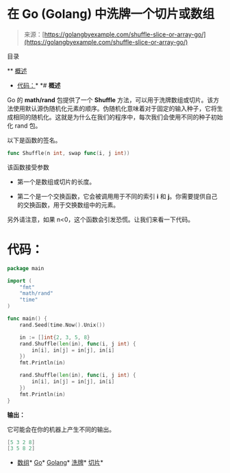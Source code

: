 <!--yml

分类：未分类

日期：2024-10-13 06:16:25

-->

# 在 Go (Golang) 中洗牌一个切片或数组

> 来源：[https://golangbyexample.com/shuffle-slice-or-array-go/](https://golangbyexample.com/shuffle-slice-or-array-go/)

目录

**   [概述](#Overview "Overview")

+   [代码：](#Code "Code：")*  *# **概述**

Go 的 **math/rand** 包提供了一个 **Shuffle** 方法，可以用于洗牌数组或切片。该方法使用默认源伪随机化元素的顺序。伪随机化意味着对于固定的输入种子，它将生成相同的随机化。这就是为什么在我们的程序中，每次我们会使用不同的种子初始化 rand 包。

以下是函数的签名。

```go
func Shuffle(n int, swap func(i, j int))
```

该函数接受参数

+   第一个是数组或切片的长度。

+   第二个是一个交换函数，它会被调用用于不同的索引 **i** 和 **j**。你需要提供自己的交换函数，用于交换数组中的元素。

另外请注意，如果 n<0，这个函数会引发恐慌。让我们来看一下代码。

# **代码：**

```go
package main

import (
    "fmt"
    "math/rand"
    "time"
)

func main() {
    rand.Seed(time.Now().Unix())

    in := []int{2, 3, 5, 8}
    rand.Shuffle(len(in), func(i, j int) {
        in[i], in[j] = in[j], in[i]
    })
    fmt.Println(in)

    rand.Shuffle(len(in), func(i, j int) {
        in[i], in[j] = in[j], in[i]
    })
    fmt.Println(in)
}
```

**输出：**

它可能会在你的机器上产生不同的输出。

```go
[5 3 2 8]
[3 5 8 2]
```

+   [数组](https://golangbyexample.com/tag/array/)*   [Go](https://golangbyexample.com/tag/go/)*   [Golang](https://golangbyexample.com/tag/golang/)*   [洗牌](https://golangbyexample.com/tag/shuffle/)*   [切片](https://golangbyexample.com/tag/slice/)*
